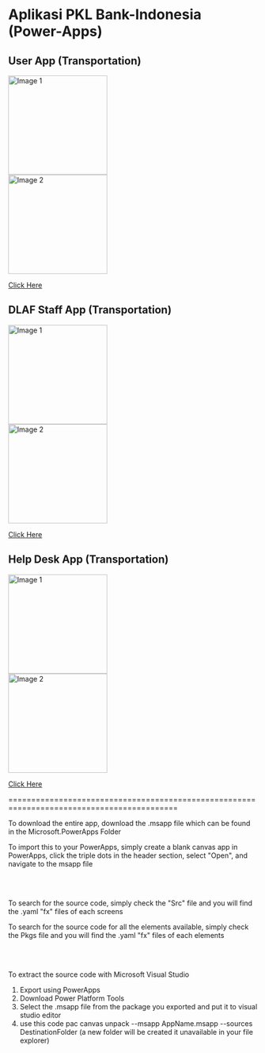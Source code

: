 # Aplikasi PKL Bank-Indonesia (Power-Apps)

## User App (Transportation)

<div style="display: inline-block; margin-right: 150px;">
    <img src="https://github.com/user-attachments/assets/1bdadf77-a31f-4cab-951f-ee711d5b186d" alt="Image 1" width="200" />
    <img src="https://github.com/user-attachments/assets/9d7b1f62-a2f4-4302-a6cd-fa3270667ab3" alt="Image 2" width="200" />
</div>

[Click Here](https://apps.powerapps.com/play/e/759417a2-08f3-e498-9d17-08260e5ab68f/a/444a6df4-c471-412e-911a-a8731f3df2b1?tenantId=3018ecb9-2438-4581-b036-4b625dac9579&sourcetime=1724900251327)

## DLAF Staff App (Transportation)

<div style="display: inline-block; margin-right: 150px;">
    <img src="https://github.com/user-attachments/assets/87152f87-6d6d-48d6-955d-430ada3857e3" alt="Image 1" width="200" />
    <img src="https://github.com/user-attachments/assets/4c5afa74-4831-4b83-a420-56083aaddaec" alt="Image 2" width="200" />
</div>

[Click Here](https://apps.powerapps.com/play/e/759417a2-08f3-e498-9d17-08260e5ab68f/a/f8cb5c40-2ad5-4644-a39c-90009fdcfd44?tenantId=3018ecb9-2438-4581-b036-4b625dac9579&hint=f4a1a4e3-5464-4d50-a44c-665f46eaa87d&sourcetime=1724900345001)

## Help Desk App (Transportation)

<div style="display: inline-block; margin-right: 150px;">
    <img src="https://github.com/user-attachments/assets/994943b7-beb9-4650-9761-a6b843c8cd1a" alt="Image 1" width="200" />
    <img src="https://github.com/user-attachments/assets/435148e9-0879-4114-ab9b-50b675b453cd" alt="Image 2" width="200" />
</div>

[Click Here](https://apps.powerapps.com/play/e/759417a2-08f3-e498-9d17-08260e5ab68f/a/717464ee-2eb8-4b16-b9b0-50f194940e11?tenantId=3018ecb9-2438-4581-b036-4b625dac9579&sourcetime=1724900374827)

===========================================================================================

To download the entire app, download the .msapp file which can be found in the Microsoft.PowerApps Folder

To import this to your PowerApps, simply create a blank canvas app in PowerApps, click the triple dots in the header section, select "Open", and navigate to the msapp file

<br><br>

To search for the source code, simply check the "Src" file and you will find the .yaml "fx" files of each screens

To search for the source code for all the elements available, simply check the Pkgs file and you will find the .yaml "fx" files of each elements

<br><br>


To extract the source code with Microsoft Visual Studio
1. Export using PowerApps
2. Download Power Platform Tools
3. Select the .msapp file from the package you exported and put it to visual studio editor
4. use this code pac canvas unpack --msapp AppName.msapp --sources DestinationFolder (a new folder will be created it unavailable in your file explorer)
